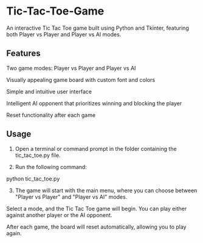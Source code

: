 # Tic-Tac-Toe-Game

An interactive Tic Tac Toe game built using Python and Tkinter, featuring both Player vs Player and Player vs AI modes.

## Features

Two game modes: Player vs Player and Player vs AI

Visually appealing game board with custom font and colors

Simple and intuitive user interface

Intelligent AI opponent that prioritizes winning and blocking the player

Reset functionality after each game

## Usage

1. Open a terminal or command prompt in the folder containing the tic_tac_toe.py file.

2. Run the following command:

python tic_tac_toe.py

3. The game will start with the main menu, where you can choose between "Player vs Player" and "Player vs AI" modes.

Select a mode, and the Tic Tac Toe game will begin. You can play either against another player or the AI opponent.

After each game, the board will reset automatically, allowing you to play again.

